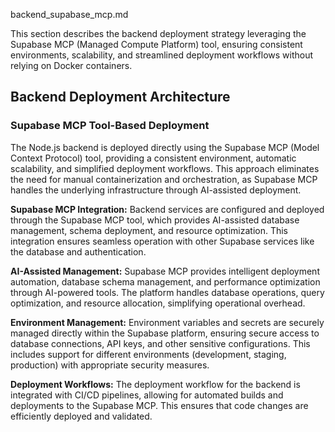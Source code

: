 backend_supabase_mcp.md

This section describes the backend deployment strategy leveraging the Supabase MCP (Managed Compute Platform) tool, ensuring consistent environments, scalability, and streamlined deployment workflows without relying on Docker containers.

## Backend Deployment Architecture

### Supabase MCP Tool-Based Deployment

The Node.js backend is deployed directly using the Supabase MCP (Model Context Protocol) tool, providing a consistent environment, automatic scalability, and simplified deployment workflows. This approach eliminates the need for manual containerization and orchestration, as Supabase MCP handles the underlying infrastructure through AI-assisted deployment.

**Supabase MCP Integration:** Backend services are configured and deployed through the Supabase MCP tool, which provides AI-assisted database management, schema deployment, and resource optimization. This integration ensures seamless operation with other Supabase services like the database and authentication.

**AI-Assisted Management:** Supabase MCP provides intelligent deployment automation, database schema management, and performance optimization through AI-powered tools. The platform handles database operations, query optimization, and resource allocation, simplifying operational overhead.

**Environment Management:** Environment variables and secrets are securely managed directly within the Supabase platform, ensuring secure access to database connections, API keys, and other sensitive configurations. This includes support for different environments (development, staging, production) with appropriate security measures.

**Deployment Workflows:** The deployment workflow for the backend is integrated with CI/CD pipelines, allowing for automated builds and deployments to the Supabase MCP. This ensures that code changes are efficiently deployed and validated.